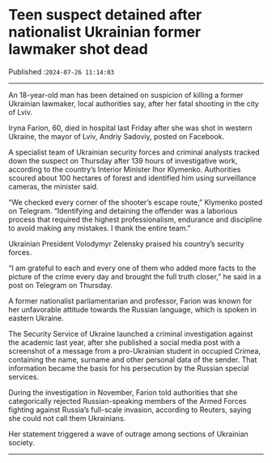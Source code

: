 # Teen suspect detained after nationalist Ukrainian former lawmaker shot dead

Published :`2024-07-26 11:14:03`

---

An 18-year-old man has been detained on suspicion of killing a former Ukrainian lawmaker, local authorities say, after her fatal shooting in the city of Lviv.

Iryna Farion, 60, died in hospital last Friday after she was shot in western Ukraine, the mayor of Lviv, Andriy Sadoviy, posted on Facebook.

A specialist team of Ukrainian security forces and criminal analysts tracked down the suspect on Thursday after 139 hours of investigative work, according to the country’s Interior Minister Ihor Klymenko. Authorities scoured about 100 hectares of forest and identified him using surveillance cameras, the minister said.

“We checked every corner of the shooter’s escape route,” Klymenko posted on Telegram. “Identifying and detaining the offender was a laborious process that required the highest professionalism, endurance and discipline to avoid making any mistakes. I thank the entire team.”

Ukrainian President Volodymyr Zelensky praised his country’s security forces.

“I am grateful to each and every one of them who added more facts to the picture of the crime every day and brought the full truth closer,” he said in a post on Telegram on Thursday.

A former nationalist parliamentarian and professor, Farion was known for her unfavorable attitude towards the Russian language, which is spoken in eastern Ukraine.

The Security Service of Ukraine launched a criminal investigation against the academic last year, after she published a social media post with a screenshot of a message from a pro-Ukrainian student in occupied Crimea, containing the name, surname and other personal data of the sender. That information became the basis for his persecution by the Russian special services.

During the investigation in November, Farion told authorities that she categorically rejected Russian-speaking members of the Armed Forces fighting against Russia’s full-scale invasion, according to Reuters, saying she could not call them Ukrainians.

Her statement triggered a wave of outrage among sections of Ukrainian society.

---

